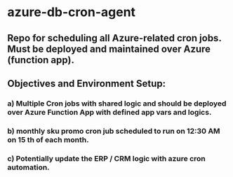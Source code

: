 # azure-db-cron-agent
## Repo for scheduling all Azure-related cron jobs. Must be deployed and maintained over Azure (function app). 


## Objectives and Environment Setup:
### a) Multiple Cron jobs with shared logic and should be deployed over Azure Function App with defined app vars and logics.
### b) monthly sku promo cron jub scheduled to run on 12:30 AM on 15 th of each month.
### c) Potentially update the ERP / CRM logic with azure cron automation.
